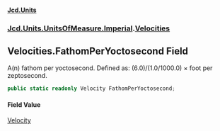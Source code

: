 #### [Jcd.Units](index.md 'index')
### [Jcd.Units.UnitsOfMeasure.Imperial](Jcd.Units.UnitsOfMeasure.Imperial.md 'Jcd.Units.UnitsOfMeasure.Imperial').[Velocities](Velocities.md 'Jcd.Units.UnitsOfMeasure.Imperial.Velocities')

## Velocities.FathomPerYoctosecond Field

A(n) fathom per yoctosecond. Defined as: (6.0)/(1.0/1000.0) × foot per zeptosecond.

```csharp
public static readonly Velocity FathomPerYoctosecond;
```

#### Field Value
[Velocity](Velocity.md 'Jcd.Units.UnitTypes.Velocity')